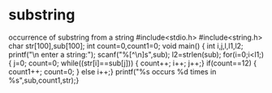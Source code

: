 # substring
occurrence of substring from a string
#include<stdio.h>
#include<string.h>
char str[100],sub[100];
int count=0,count1=0;
void main()
{ int i,j,l,l1,l2;
printf("\n enter a string:");
scanf("%[^\n]s",sub);
l2=strlen(sub);
for(i=0;i<l1;)
{
j=0;
count=0;
while((str[i]==sub[j]))
{ count++;
i++;
j++;}
if(count==12)
{ count1++;
   count=0;
}
else 
i++;}
printf("%s occurs %d times in %s",sub,count1,str);}
